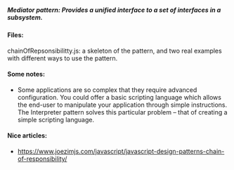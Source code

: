 ##### Mediator pattern: Provides a unified interface to a set of interfaces in a subsystem.

#### Files:
chainOfRepsonsibilitty.js: a skeleton of the pattern, and two real examples with different ways to use the pattern.

#### Some notes:
+ Some applications are so complex that they require advanced configuration. You could offer a basic scripting language which allows the end-user to manipulate your application through simple instructions. The Interpreter pattern solves this particular problem – that of creating a simple scripting language.

#### Nice articles:
+ https://www.joezimjs.com/javascript/javascript-design-patterns-chain-of-responsibility/
